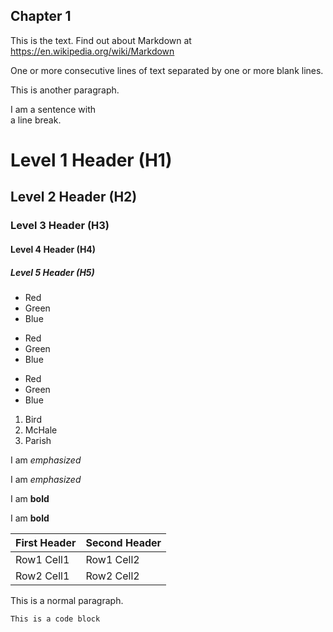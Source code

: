 ## Chapter 1

This is the text. Find out about Markdown at https://en.wikipedia.org/wiki/Markdown

One or more consecutive lines of text
separated by one or more blank lines.
 
This is another paragraph.

I am a sentence with  
a line break.
 
# Level 1 Header (H1)
## Level 2 Header (H2)
### Level 3 Header (H3)
#### Level 4 Header (H4)
##### Level 5 Header (H5)

* Red
* Green
* Blue

+ Red
+ Green
+ Blue

- Red
- Green
- Blue

1. Bird
2. McHale
3. Parish

I am *emphasized*

I am _emphasized_

I am **bold**

I am __bold__

| First Header  | Second Header |
| ------------- | ------------- |
| Row1 Cell1    | Row1 Cell2    |
| Row2 Cell1    | Row2 Cell2    |

This is a normal paragraph.

    This is a code block